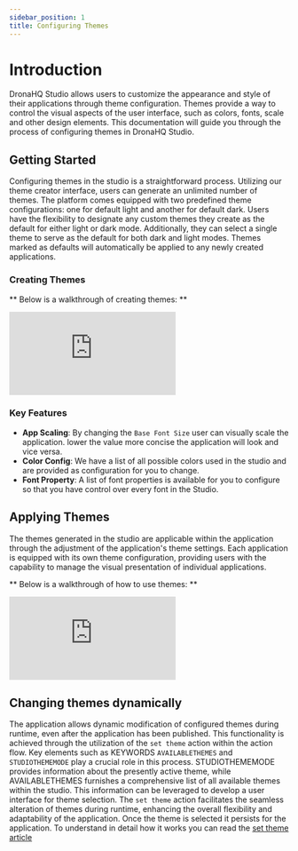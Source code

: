 ```yaml
---
sidebar_position: 1
title: Configuring Themes
---
```


# Introduction

DronaHQ Studio allows users to customize the appearance and style of their applications through theme configuration. Themes provide a way to control the visual aspects of the user interface, such as colors, fonts, scale and other design elements. This documentation will guide you through the process of configuring themes in DronaHQ Studio.

## Getting Started


Configuring themes in the studio is a straightforward process. Utilizing our theme creator interface, users can generate an unlimited number of themes. The platform comes equipped with two predefined theme configurations: one for default light and another for default dark. Users have the flexibility to designate any custom themes they create as the default for either light or dark mode. Additionally, they can select a single theme to serve as the default for both dark and light modes. Themes marked as defaults will automatically be applied to any newly created applications.

### Creating Themes
** Below is a walkthrough of creating themes: **

<div style={{ position: 'relative', paddingBottom: 'calc(46.33333333333333% + 41px)', height: 0 }}> 
    <iframe 
        src="https://demo.arcade.software/SjFZuYRtHBe3oAbLLyZR?embed" 
        title="Theme Creation" 
        frameborder="0" 
        loading="lazy" 
        webkitallowfullscreen 
        mozallowfullscreen 
        allowfullscreen 
        style= {{ position: 'absolute', top: 0, left: 0, width: '100%', height: '100%', colorScheme: 'light' }} >
    </iframe>
</div>

### Key Features
* **App Scaling**: By changing the `Base Font Size` user can visually scale the application. lower the value more concise the application will look and vice versa.
* **Color Config**: We have a list of all possible colors used in the studio and are provided as configuration for you to change.
* **Font Property**: A list of font properties is available for you to configure so that you have control over every font in the Studio.


## Applying Themes

The themes generated in the studio are applicable within the application through the adjustment of the application's theme settings. Each application is equipped with its own theme configuration, providing users with the capability to manage the visual presentation of individual applications.

** Below is a walkthrough of how to use themes: **
<div style={{ position: 'relative', paddingBottom: 'calc(46.33333333333333% + 41px)', height: 0 }}> 
    <iframe 
        src="https://demo.arcade.software/JAQDxU3RPTsjFcAkq631?embed" 
        title="Builder Themes" 
        frameborder="0" 
        loading="lazy" 
        webkitallowfullscreen 
        mozallowfullscreen 
        allowfullscreen 
        style= {{ position: 'absolute', top: 0, left: 0, width: '100%', height: '100%', colorScheme: 'light' }} >
    </iframe>
</div>

## Changing themes dynamically

The application allows dynamic modification of configured themes during runtime, even after the application has been published. This functionality is achieved through the utilization of the `set theme` action within the action flow. Key elements such as KEYWORDS `AVAILABLETHEMES` and `STUDIOTHEMEMODE` play a crucial role in this process. STUDIOTHEMEMODE provides information about the presently active theme, while AVAILABLETHEMES furnishes a comprehensive list of all available themes within the studio. This information can be leveraged to develop a user interface for theme selection. The `set theme` action facilitates the seamless alteration of themes during runtime, enhancing the overall flexibility and adaptability of the application. Once the theme is selected it persists for the application. To understand in detail how it works you can read the [set theme article](/reference/actionflow-blocks/set-theme/)

